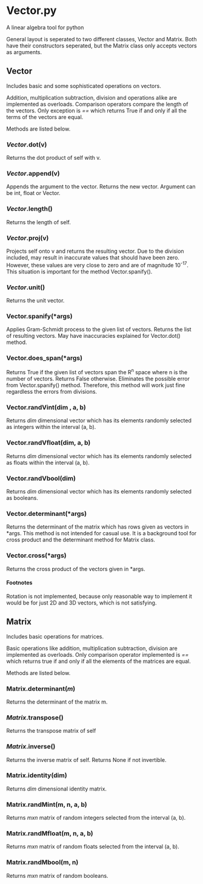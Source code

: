 # Vector.py 

A linear algebra tool for python

General layout is seperated to two different classes, Vector and Matrix. 
Both have their constructors seperated, but the Matrix class only accepts
vectors as arguments. 

## Vector

Includes basic and some sophisticated operations on vectors.

Addition, multiplication subtraction, division and operations alike are 
implemented as overloads. Comparison operators compare the length of the
vectors. Only exception is _==_ which returns True if and only if all the
terms of the vectors are equal.

Methods are listed below.

### _Vector_.dot(v)

Returns the dot product of self with v.

### _Vector_.append(v)

Appends the argument to the vector. Returns the new vector. Argument
can be int, float or Vector.

### _Vector_.length()

Returns the length of self.

### _Vector_.proj(v)

Projects self onto v and returns the resulting vector. Due to the 
division included, may result in inaccurate values that should have
been zero. However, these values are very close to zero and are of
magnitude 10<sup>-17</sup>. This situation is important for the method
Vector.spanify().

### _Vector_.unit()

Returns the unit vector.

### Vector.spanify(*args)

Applies Gram-Schmidt process to the given list of vectors. Returns the
list of resulting vectors. May have inaccuracies explained for Vector.dot()
method.

### Vector.does_span(*args)

Returns True if the given list of vectors span the R<sup>n</sup> space
where n is the number of vectors. Returns False otherwise. Eliminates
the possible error from Vector.spanify() method. Therefore, this method
will work just fine regardless the errors from divisions.

### Vector.randVint(dim , a, b)

Returns _dim_ dimensional vector which has its elements randomly selected
as integers within the interval (a, b).

### Vector.randVfloat(dim, a, b)

Returns _dim_ dimensional vector which has its elements randomly selected
as floats within the interval (a, b).

### Vector.randVbool(dim)

Returns _dim_ dimensional vector which has its elements randomly selected
as booleans.

### Vector.determinant(*args)

Returns the determinant of the matrix which has rows given as vectors in
*args. This method is not intended for casual use. It is a background
tool for cross product and the determinant method for Matrix class.

### Vector.cross(*args)

Returns the cross product of the vectors given in *args.


#### Footnotes

Rotation is not implemented, because only reasonable way to implement
it would be for just 2D and 3D vectors, which is not satisfying. 


## Matrix

Includes basic operations for matrices.

Basic operations like addition, multiplication subtraction, division
are implemented as overloads. Only comparison operator implemented is
_==_ which returns true if and only if all the elements of the matrices
are equal.

Methods are listed below.

### Matrix.determinant(_m_)

Returns the determinant of the matrix m.

### _Matrix_.transpose()

Returns the transpose matrix of self

### _Matrix_.inverse()

Returns the inverse matrix of self. Returns None if not invertible.

### Matrix.identity(dim)

Returns _dim_ dimensional identity matrix.

### Matrix.randMint(m, n, a, b)

Returns _mxn_ matrix of random integers selected from the interval (a, b).

### Matrix.randMfloat(m, n, a, b)

Returns _mxn_ matrix of random floats selected from the interval (a, b).

### Matrix.randMbool(m, n)

Returns _mxn_ matrix of random booleans.

